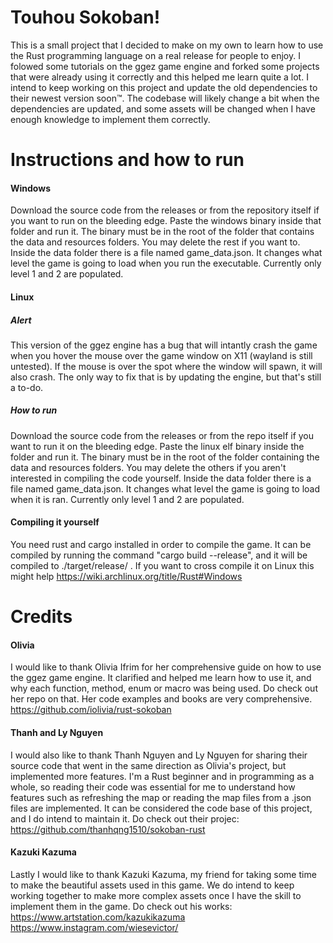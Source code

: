 # Touhou Sokoban!
  This is a small project that I decided to make on my own to learn how to use the Rust programming language on a real release for people to enjoy. I folowed some tutorials on the ggez game engine and forked some projects that were already using it correctly and this helped me learn quite a lot.
  I intend to keep working on this project and update the old dependencies to their newest version soon™. The codebase will likely change a bit when the dependencies are updated, and some assets will be changed when I have enough knowledge to implement them correctly.
  
# Instructions and how to run
#### Windows
Download the source code from the releases or from the repository itself if you want to run on the bleeding edge. Paste the windows binary inside that folder and run it. The binary must be in the root of the folder that contains the data and resources folders. You may delete the rest if you want to. Inside the data folder there is a file named game_data.json. It changes what level the game is going to load when you run the executable. Currently only level 1 and 2 are populated.
#### Linux
##### Alert
This version of the ggez engine has a bug that will intantly crash the game when you hover the mouse over the game window on X11 (wayland is still untested). If the mouse is over the spot where the window will spawn, it will also crash. The only way to fix that is by updating the engine, but that's still a to-do.
##### How to run
Download the source code from the releases or from the repo itself if you want to run it on the bleeding edge. Paste the linux elf binary inside the folder and run it. The binary must be in the root of the folder containing the data and resources folders. You may delete the others if you aren't interested in compiling the code yourself. Inside the data folder there is a file named game_data.json. It changes what level the game is going to load when it is ran. Currently only level 1 and 2 are populated.
#### Compiling it yourself
You need rust and cargo installed in order to compile the game. It can be compiled by running the command "cargo build --release", and it will be compiled to ./target/release/ . If you want to cross compile it on Linux this might help https://wiki.archlinux.org/title/Rust#Windows
# Credits
#### Olivia
I would like to thank Olivia Ifrim for her comprehensive guide on how to use the ggez game engine. It clarified and helped me learn how to use it, and why each function, method, enum or macro was being used. Do check out her repo on that. Her code examples and books are very comprehensive. https://github.com/iolivia/rust-sokoban
#### Thanh and Ly Nguyen
I would also like to thank Thanh Nguyen and Ly Nguyen for sharing their source code that went in the same direction as Olivia's project, but implemented more features. I'm a Rust beginner and in programming as a whole, so reading their code was essential for me to understand how features such as refreshing the map or reading the map files from a .json files are implemented. It can be considered the code base of this project, and I do intend to maintain it. Do check out their projec: https://github.com/thanhqng1510/sokoban-rust
#### Kazuki Kazuma
Lastly I would like to thank Kazuki Kazuma, my friend for taking some time to make the beautiful assets used in this game. We do intend to keep working together to make more complex assets once I have the skill to implement them in the game. Do check out his works: https://www.artstation.com/kazukikazuma https://www.instagram.com/wiesevictor/
